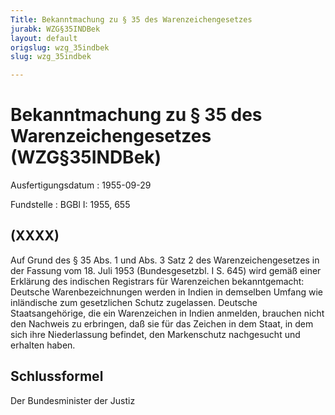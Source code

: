 ```yaml
---
Title: Bekanntmachung zu § 35 des Warenzeichengesetzes
jurabk: WZG§35INDBek
layout: default
origslug: wzg_35indbek
slug: wzg_35indbek

---
```


# Bekanntmachung zu § 35 des Warenzeichengesetzes (WZG§35INDBek)

Ausfertigungsdatum
:   1955-09-29

Fundstelle
:   BGBl I: 1955, 655



## (XXXX)

Auf Grund des § 35 Abs. 1 und Abs. 3 Satz 2 des Warenzeichengesetzes in der Fassung vom 18. Juli 1953 (Bundesgesetzbl. I S. 645) wird gemäß einer Erklärung des indischen Registrars für Warenzeichen bekanntgemacht:
Deutsche Warenbezeichnungen werden in Indien in demselben Umfang wie inländische zum gesetzlichen Schutz zugelassen.
Deutsche Staatsangehörige, die ein Warenzeichen in Indien anmelden, brauchen nicht den Nachweis zu erbringen, daß sie für das Zeichen in dem Staat, in dem sich ihre Niederlassung befindet, den Markenschutz nachgesucht und erhalten haben.


## Schlussformel

Der Bundesminister der Justiz

